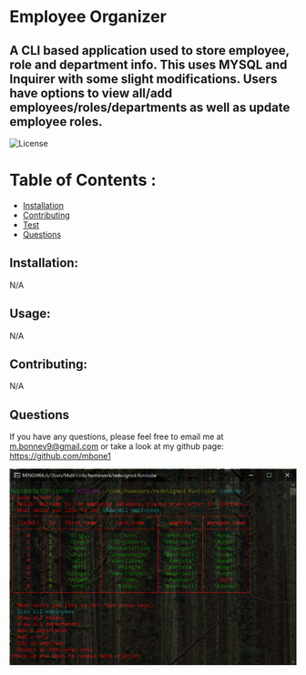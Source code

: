 # Employee Organizer
## A CLI based application used to store employee, role and department info. This uses MYSQL and Inquirer with some slight modifications. Users have options to view all/add employees/roles/departments as well as update employee roles. 
![License](https://img.shields.io/badge/License-MIT-blue.svg "License Badge")
# Table of Contents :
      
- [Installation](#installation)
- [Contributing](#contribution)
- [Test](#tests)
- [Questions](#questions)
## Installation:
N/A 
## Usage:
N/A 
## Contributing:
N/A   
## Questions
If you have any questions, please feel free to email me at m.bonnev9@gmail.com or take a look at my github page: https://github.com/mbone1 

![Employee Organizer](screenshot.PNG)